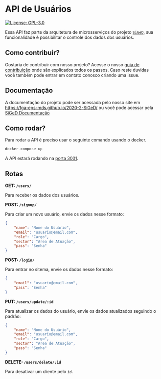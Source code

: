 # API de Usuários
[![License: GPL-3.0](https://img.shields.io/badge/License-GPL3-blue.svg)](https://opensource.org/licenses/gpl-3.0.html)

Essa API faz parte da arquitetura de microsserviços do projeto [`SiGeD`](https://github.com/fga-eps-mds/2020-2-SiGeD), sua funcionalidade é possibilitar o controle dos dados dos usuários. 

## Como contribuir?

Gostaria de contribuir com nosso projeto? Acesse o nosso [guia de contribuição](https://fga-eps-mds.github.io/2020-2-SiGeD/CONTRIBUTING/) onde são explicados todos os passos.
Caso reste duvidas você também pode entrar em contato conosco criando uma issue.

## Documentação

A documentação do projeto pode ser acessada pelo nosso site em https://fga-eps-mds.github.io/2020-2-SiGeD/ ou você pode acessar pela [SiGeD Documentação](https://fga-eps-mds.github.io/2020-2-SiGeD/home/)

## Como rodar?

Para rodar a API é preciso usar o seguinte comando usando o docker.

```bash
docker-compose up
```
A API estará rodando na [porta 3001](http://localhost:3001).

## Rotas

**GET: `/users/`**

Para receber os dados dos usuários.


**POST: `/signup/`**

Para criar um novo usuário, envie os dados nesse formato:

```json
{
    "name": "Nome do Usuário",
    "email": "usuario@email.com",
    "role": "Cargo",
    "sector": "Area de Atuação",
    "pass": "Senha"
}
```

**POST: `/login/`**

Para entrar no sitema, envie os dados nesse formato:

```json
{
    "email": "usuario@email.com",
    "pass": "Senha"
}
```

**PUT: `/users/update/:id`**

Para atualizar os dados do usuário, envie os dados atualizados seguindo o padrão:

```json
{
    "name": "Nome do Usuário",
    "email": "usuario@email.com",
    "role": "Cargo",
    "sector": "Area de Atuação",
    "pass": "Senha"
}
```

**DELETE: `/users/delete/:id`**

Para desativar um cliente pelo `id`.
